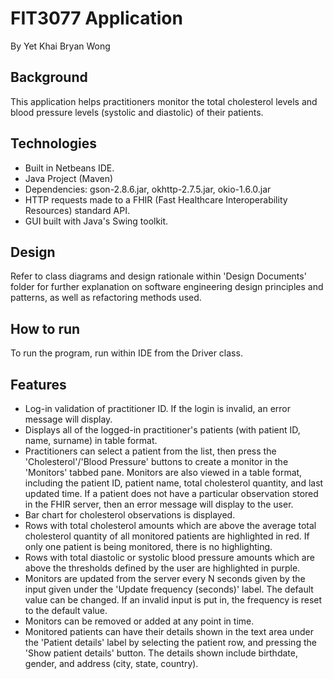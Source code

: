 # FIT3077 Application
By Yet Khai Bryan Wong

## Background
This application helps practitioners monitor the total cholesterol levels and blood pressure levels (systolic and diastolic) of their patients. 

## Technologies
- Built in Netbeans IDE.
- Java Project (Maven)
- Dependencies: gson-2.8.6.jar, okhttp-2.7.5.jar, okio-1.6.0.jar
- HTTP requests made to a FHIR (Fast Healthcare Interoperability Resources) standard API.
- GUI built with Java's Swing toolkit.

## Design
Refer to class diagrams and design rationale within 'Design Documents' folder for further explanation on software engineering design principles and patterns, as well as refactoring methods used. 

## How to run
To run the program, run within IDE from the Driver class.

## Features
- Log-in validation of practitioner ID. If the login is invalid, an error message will display.
- Displays all of the logged-in practitioner's patients (with patient ID, name, surname) in table format.
- Practitioners can select a patient from the list, then press the 'Cholesterol'/'Blood Pressure' buttons to create a monitor in the 'Monitors' tabbed pane. Monitors are also viewed in a table format, including the patient ID, patient name, total cholesterol quantity, and last updated time. If a patient does not have a particular observation stored in the FHIR server, then an error message will display to the user. 
- Bar chart for cholesterol observations is displayed.
- Rows with total cholesterol amounts which are above the average total cholesterol quantity of all monitored patients are highlighted in red. If only one patient is being monitored, there is no highlighting.
- Rows with total diastolic or systolic blood pressure amounts which are above the thresholds defined by the user are highlighted in purple.
- Monitors are updated from the server every N seconds given by the input given under the 'Update frequency (seconds)' label. The default value can be changed. If an invalid input is put in, the frequency is reset to the default value.
- Monitors can be removed or added at any point in time.
- Monitored patients can have their details shown in the text area under the 'Patient details' label by selecting the patient row, and pressing the 'Show patient details' button. The details shown include birthdate, gender, and address (city, state, country).

